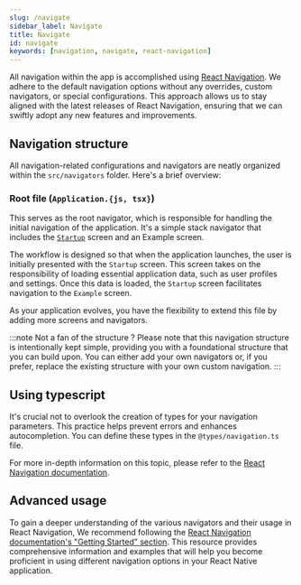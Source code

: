 ```yaml
---
slug: /navigate
sidebar_label: Navigate
title: Navigate
id: navigate
keywords: [navigation, navigate, react-navigation]
---
```


All navigation within the app is accomplished using [React Navigation](https://reactnavigation.org/). 
We adhere to the default navigation options without any overrides, custom navigators, or special configurations. 
This approach allows us to stay aligned with the latest releases of React Navigation, ensuring that we can swiftly adopt 
any new features and improvements.

## Navigation structure

All navigation-related configurations and navigators are neatly organized within the `src/navigators` folder. Here's a brief overview:

### Root file (`Application.{js, tsx}`)

This serves as the root navigator, which is responsible for handling the initial navigation of the application.
It's a simple stack navigator that includes the [`Startup`](/docs/data-fetching#fetching-data-at-startup) screen and an Example screen.

The workflow is designed so that when the application launches, the user is initially presented with the `Startup` screen. 
This screen takes on the responsibility of loading essential application data, such as user profiles and settings. 
Once this data is loaded, the `Startup` screen facilitates navigation to the `Example` screen.

As your application evolves, you have the flexibility to extend this file by adding more screens and navigators.

:::note Not a fan of the structure ?
Please note that this navigation structure is intentionally kept simple, providing you with a foundational structure that you can build upon. 
You can either add your own navigators or, if you prefer, replace the existing structure with your own custom navigation.
:::

## Using typescript

It's crucial not to overlook the creation of types for your navigation parameters. This practice helps prevent errors and enhances autocompletion. 
You can define these types in the `@types/navigation.ts` file.

For more in-depth information on this topic, please refer to the [React Navigation documentation](https://reactnavigation.org/docs/typescript/).

## Advanced usage

To gain a deeper understanding of the various navigators and their usage in React Navigation, 
We recommend following the [React Navigation documentation's "Getting Started" section](https://reactnavigation.org/docs/getting-started). 
This resource provides comprehensive information and examples that will help you become proficient in using different 
navigation options in your React Native application.
